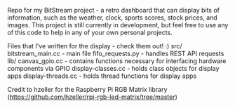 Repo for my BitStream project - a retro dashboard that can display bits of information, such as the weather, clock, sports scores, stock prices, and images. 
This project is still currently in development, but feel free to use any of this code to help in any of your own personal projects.

Files that I've written for the display - check them out! :)
src/
  bitstream_main.cc - main file
  fifo_requests.py - handles REST API requests
lib/
  canvas_gpio.cc - contains functions necessary for interfacing hardware components via GPIO
  display-classes.cc - holds class objects for display apps
  display-threads.cc - holds thread functions for display apps


Credit to hzeller for the Raspberry Pi RGB Matrix library (https://github.com/hzeller/rpi-rgb-led-matrix/tree/master)
